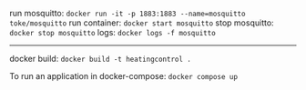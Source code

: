 run mosquitto:
`docker run -it -p 1883:1883 --name=mosquitto  toke/mosquitto`
run container:
`docker start mosquitto`
stop mosquitto:
`docker stop mosquitto`
logs:
`docker logs -f mosquitto`

---

docker build:
`docker build -t heatingcontrol .`

To run an application in docker-compose:
`docker compose up`

